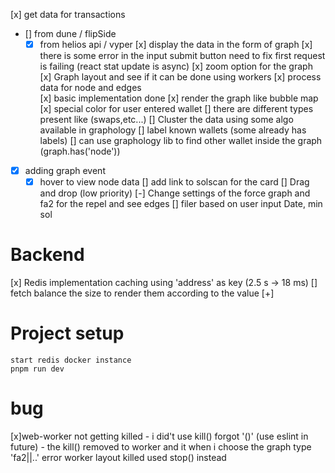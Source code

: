 [x] get data for transactions
- [] from dune / flipSide
    - [x] from helios api / vyper
[x] display the data in the form of graph
[x] there is some error in the input submit button need to fix first request is failing (react stat update is async)
[x] zoom option for the graph
[x] Graph layout and see if it can be done using workers
[x] process data for node and edges\
 [x] basic implementation done
[x] render the graph like bubble map
[x] special color for user entered wallet
[] there are different types present like (swaps,etc...)
[] Cluster the data using some algo available in graphology
[] label known wallets (some already has labels)
[] can use graphology lib to find other wallet inside the graph (graph.has('node'))
- [x] adding graph event
  - [x] hover to view node data
    [] add link to solscan for the card
    [] Drag and drop (low priority)
    [-] Change settings of the force graph and fa2 for the repel and see edges
[] filer based on user input Date, min sol

# Backend

[x] Redis implementation caching using 'address' as key (2.5 s -> 18 ms)
[] fetch balance the size to render them according to the value [+]

# Project setup

    start redis docker instance
    pnpm run dev

# bug

[x]web-worker not getting killed - i did't use kill() forgot '()' (use eslint in future) - the kill() removed to worker and it when i choose the graph type 'fa2||..' error worker layout killed used stop() instead
